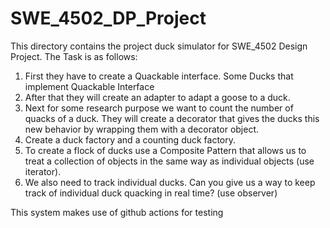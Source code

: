 # SWE_4502_DP_Project
This directory contains the project duck simulator for SWE_4502 Design Project. The Task is as follows:
1. First they have to create a Quackable interface. Some Ducks that implement Quackable
Interface
2. After that they will create an adapter to adapt a goose to a duck.
3. Next for some research purpose we want to count the number of quacks of a duck. They
will create a decorator that gives the ducks this new behavior by wrapping them with a
decorator object.
4. Create a duck factory and a counting duck factory.
5. To create a flock of ducks use a Composite Pattern that allows us to treat a collection of
objects in the same way as individual objects (use iterator).
6. We also need to track individual ducks. Can you give us a way to keep track of individual
duck quacking in real time? (use observer)

This system makes use of github actions for testing